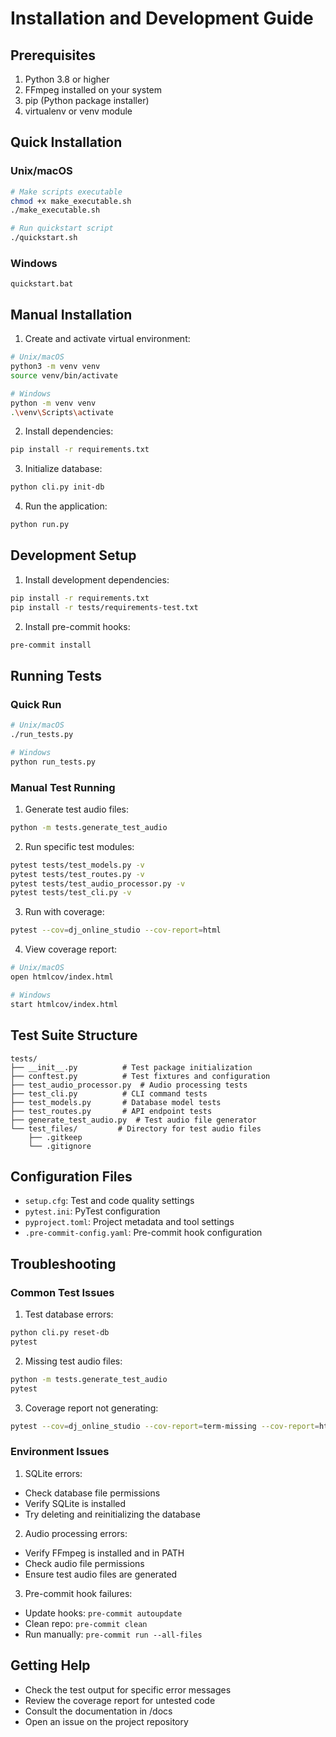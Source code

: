 # Installation and Development Guide

## Prerequisites

1. Python 3.8 or higher
2. FFmpeg installed on your system
3. pip (Python package installer)
4. virtualenv or venv module

## Quick Installation

### Unix/macOS
```bash
# Make scripts executable
chmod +x make_executable.sh
./make_executable.sh

# Run quickstart script
./quickstart.sh
```

### Windows
```batch
quickstart.bat
```

## Manual Installation

1. Create and activate virtual environment:
```bash
# Unix/macOS
python3 -m venv venv
source venv/bin/activate

# Windows
python -m venv venv
.\venv\Scripts\activate
```

2. Install dependencies:
```bash
pip install -r requirements.txt
```

3. Initialize database:
```bash
python cli.py init-db
```

4. Run the application:
```bash
python run.py
```

## Development Setup

1. Install development dependencies:
```bash
pip install -r requirements.txt
pip install -r tests/requirements-test.txt
```

2. Install pre-commit hooks:
```bash
pre-commit install
```

## Running Tests

### Quick Run
```bash
# Unix/macOS
./run_tests.py

# Windows
python run_tests.py
```

### Manual Test Running

1. Generate test audio files:
```bash
python -m tests.generate_test_audio
```

2. Run specific test modules:
```bash
pytest tests/test_models.py -v
pytest tests/test_routes.py -v
pytest tests/test_audio_processor.py -v
pytest tests/test_cli.py -v
```

3. Run with coverage:
```bash
pytest --cov=dj_online_studio --cov-report=html
```

4. View coverage report:
```bash
# Unix/macOS
open htmlcov/index.html

# Windows
start htmlcov/index.html
```

## Test Suite Structure

```
tests/
├── __init__.py          # Test package initialization
├── conftest.py          # Test fixtures and configuration
├── test_audio_processor.py  # Audio processing tests
├── test_cli.py          # CLI command tests
├── test_models.py       # Database model tests
├── test_routes.py       # API endpoint tests
├── generate_test_audio.py  # Test audio file generator
└── test_files/         # Directory for test audio files
    ├── .gitkeep
    └── .gitignore
```

## Configuration Files

- `setup.cfg`: Test and code quality settings
- `pytest.ini`: PyTest configuration
- `pyproject.toml`: Project metadata and tool settings
- `.pre-commit-config.yaml`: Pre-commit hook configuration

## Troubleshooting

### Common Test Issues

1. Test database errors:
```bash
python cli.py reset-db
pytest
```

2. Missing test audio files:
```bash
python -m tests.generate_test_audio
pytest
```

3. Coverage report not generating:
```bash
pytest --cov=dj_online_studio --cov-report=term-missing --cov-report=html
```

### Environment Issues

1. SQLite errors:
- Check database file permissions
- Verify SQLite is installed
- Try deleting and reinitializing the database

2. Audio processing errors:
- Verify FFmpeg is installed and in PATH
- Check audio file permissions
- Ensure test audio files are generated

3. Pre-commit hook failures:
- Update hooks: `pre-commit autoupdate`
- Clean repo: `pre-commit clean`
- Run manually: `pre-commit run --all-files`

## Getting Help

- Check the test output for specific error messages
- Review the coverage report for untested code
- Consult the documentation in /docs
- Open an issue on the project repository
